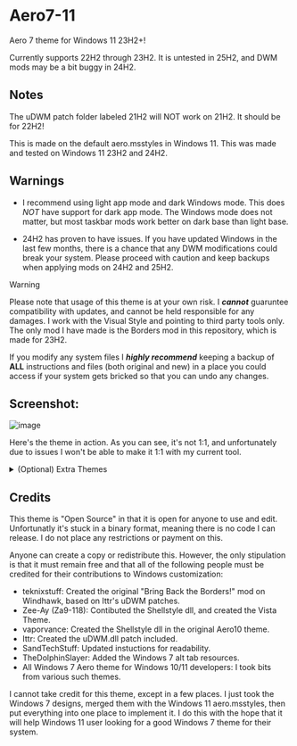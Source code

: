 # Aero7-11
Aero 7 theme for Windows 11 23H2+!

Currently supports 22H2 through 23H2. It is untested in 25H2, and DWM mods may be a bit buggy in 24H2.

## Notes

The uDWM patch folder labeled 21H2 will NOT work on 21H2. It should be for 22H2!

This is made on the default aero.msstyles in Windows 11. This was made and tested on Windows 11 23H2 and 24H2.

## Warnings

* I recommend using light app mode and dark Windows mode. This does *NOT* have support for dark app mode. The Windows mode does not matter, but most taskbar mods work better on dark base than light base.

* 24H2 has proven to have issues. If you have updated Windows in the last few months, there is a chance that any DWM modifications could break your system. Please proceed with caution and keep backups when applying mods on 24H2 and 25H2.

>[!WARNING]
>Please note that usage of this theme is at your own risk. I ***cannot*** guaruntee compatibility with updates, and cannot be held responsible for any damages. I work with the Visual Style and pointing to third party tools only. The only mod I have made is the Borders mod in this repository, which is made for 23H2.
>
>If you modify any system files I ***highly recommend*** keeping a backup of **ALL** instructions and files (both original and new) in a place you could access if your system gets bricked so that you can undo any changes.

## Screenshot:
![image](https://github.com/user-attachments/assets/48751eb9-c8cf-402e-965e-22f5951d2337)

Here's the theme in action. As you can see, it's not 1:1, and unfortunately due to issues I won't be able to make it 1:1 with my current tool.

<details>
<summary>(Optional) Extra Themes</summary>

![alt text](.github/assets/screenshots/extra-themes-1.png) 
![alt text](.github/assets/screenshots/extra-themes-2.png) 

Here are some optional extra themes you can use with this theme. They are not required, but they do add some extra flair to the theme.

To use them, simply copy the contents of the `4 - (Optional) Extra Themes` folder into `%SYSTEMROOT%\Resources\Themes` and select them from the Personalization > Themes menu.

</details>

## Credits

This theme is "Open Source" in that it is open for anyone to use and edit. Unfortunatly it's stuck in a binary format, meaning there is no code I can release. I do not place any restrictions or payment on this.

Anyone can create a copy or redistribute this. However, the only stipulation is that it must remain free and that all of the following people must be credited for their contributions to Windows customization:

 - teknixstuff: Created the original "Bring Back the Borders!" mod on Windhawk, based on Ittr's uDWM patches.
 - Zee-Ay (Za9-118): Contibuted the Shellstyle dll, and created the Vista Theme.
 - vaporvance: Created the Shellstyle dll in the original Aero10 theme.
 - Ittr: Created the uDWM.dll patch included.
 - SandTechStuff: Updated instuctions for readability.
 - TheDolphinSlayer: Added the Windows 7 alt tab resources.
 - All Windows 7 Aero theme for Windows 10/11 developers: I took bits from various such themes.

I cannot take credit for this theme, except in a few places. I just took the Windows 7 designs, merged them with the Windows 11 aero.msstyles, then put everything into one place to implement it. I do this with the hope that it will help Windows 11 user looking for a good Windows 7 theme for their system.
